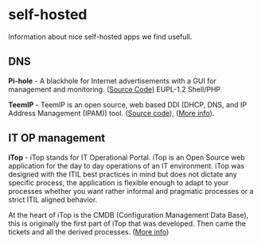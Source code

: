 # self-hosted
Information about nice self-hosted apps we find usefull.

## DNS
**Pi-hole** - A blackhole for Internet advertisements with a GUI for management and monitoring. ([Source Code](https://github.com/pi-hole/pi-hole)) EUPL-1.2 Shell/PHP

**TeemIP** - TeemIP is an open source, web based DDI (DHCP, DNS,  and IP Address Management (IPAM)) tool. ([Source code](https://github.com/TeemIp)), ([More info](https://github.com/TeemIp)).

## IT OP management
**iTop** - iTop stands for IT Operational Portal. iTop is an Open Source web application for the day to day operations of an IT environment. iTop was designed with the ITIL best practices in mind but does not dictate any specific process, the application is flexible enough to adapt to your processes whether you want rather informal and pragmatic processes or a strict ITIL aligned behavior.

At the heart of iTop is the CMDB (Configuration Management Data Base), this is originally the first part of iTop that was developed. Then came the tickets and all the derived processes.
([More info](https://www.combodo.com/itop-193))
